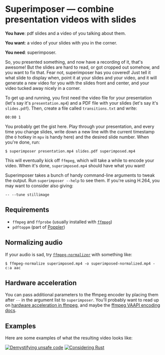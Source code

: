 # Superimposer — combine presentation videos with slides

**You have**: pdf slides and a video of you talking about them.

**You want**: a video of your slides with you in the corner.

**You need**: superimposer.

So, you presented something, and now have a recording of it, that's
awesome! But the slides are hard to read, or got cropped out somehow,
and you want to fix that. Fear not, superimposer has you covered! Just
tell it what slide to display when, point it at your slides and your
video, and it will generate a new video for you with the slides front
and center, and your video tucked away nicely in a corner.

To get up and running, you first need the video file for your
presentation (let's say it's `presentation.mp4`) and a PDF file with
your slides (let's say it's `slides.pdf`). Then, create a file called
`transitions.txt` and write:

```
00:00 1
```

You probably get the gist here. Play through your presentation, and
every time you change slides, write down a new line with the current
timestamp (the `O` hotkey in `mpv` is handy here) and the desired slide
number. When you're done, run:

```console
$ superimposer presentation.mp4 slides.pdf superimposed.mp4
```

This will eventually kick off `ffmpeg`, which will take a while to
encode your video. When it's done, `superimposed.mp4` should have what
you want!

Superimposer takes a bunch of handy command-line arguments to tweak the
output. Run `superimposer --help` to see them. If you're using H.264,
you may want to consider also giving:

```console
-- --tune stillimage
```

## Requirements

 - `ffmpeg` and `ffprobe` (usually installed with [`ffmpeg`](https://ffmpeg.org/))
 - `pdftoppm` (part of [Poppler](https://poppler.freedesktop.org/))

## Normalizing audio

If your audio is sad, try [`ffmpeg-normalizer`] with something like:

```console
$ ffmpeg-normalize superimposed.mp4 -o superimposed-normalized.mp4 -c:a aac
```

## Hardware acceleration

You can pass additional parameters to the ffmpeg encoder by placing them
after `--` in the argument list to `superimposer`. You'll probably want
to read up on [hardware acceleration in ffmpeg], and maybe the [ffmpeg
VAAPI encoding docs].

## Examples

Here are some examples of what the resulting video looks like:

[![Demystifying unsafe code](https://img.youtube.com/vi/QAz-maaH0KM/0.jpg)](https://www.youtube.com/watch?v=QAz-maaH0KM)
[![Considering Rust](https://img.youtube.com/vi/DnT-LUQgc7s/0.jpg)](https://www.youtube.com/watch?v=DnT-LUQgc7s)

  [hardware acceleration in ffmpeg]: https://trac.ffmpeg.org/wiki/HWAccelIntro
  [ffmpeg VAAPI encoding docs]: https://trac.ffmpeg.org/wiki/Hardware/VAAPI#Encoding
  [`ffmpeg-normalizer`]: https://github.com/slhck/ffmpeg-normalize

